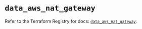 # `data_aws_nat_gateway`

Refer to the Terraform Registry for docs: [`data_aws_nat_gateway`](https://registry.terraform.io/providers/hashicorp/aws/5.100.0/docs/data-sources/nat_gateway).
